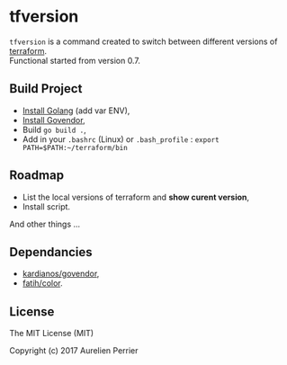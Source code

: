 # tfversion

`tfversion` is a command created to switch between different versions of [terraform](https://www.terraform.io).   
Functional started from version 0.7.

## Build Project

- [Install Golang](https://golang.org/doc/install) (add var ENV),
- [Install Govendor](https://github.com/kardianos/govendor),
- Build `go build .`,
- Add in your `.bashrc` (Linux) or `.bash_profile` : `export PATH=$PATH:~/terraform/bin`


## Roadmap
  
- List the local versions of terraform and **show curent version**,
- Install script.

And other things ...

## Dependancies

- [kardianos/govendor](https://github.com/kardianos/govendor),
- [fatih/color](https://github.com/fatih/color).

## License

The MIT License (MIT)

Copyright (c) 2017 Aurelien Perrier

